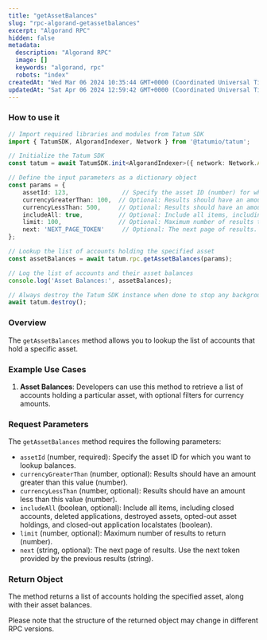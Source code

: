 ```yaml
---
title: "getAssetBalances"
slug: "rpc-algorand-getassetbalances"
excerpt: "Algorand RPC"
hidden: false
metadata: 
  description: "Algorand RPC"
  image: []
  keywords: "algorand, rpc"
  robots: "index"
createdAt: "Wed Mar 06 2024 10:35:44 GMT+0000 (Coordinated Universal Time)"
updatedAt: "Sat Apr 06 2024 12:59:42 GMT+0000 (Coordinated Universal Time)"
---
```




### How to use it

```typescript
// Import required libraries and modules from Tatum SDK
import { TatumSDK, AlgorandIndexer, Network } from '@tatumio/tatum';

// Initialize the Tatum SDK
const tatum = await TatumSDK.init<AlgorandIndexer>({ network: Network.ALGORAND_INDEXER });

// Define the input parameters as a dictionary object
const params = {
    assetId: 123,               // Specify the asset ID (number) for which you want to lookup balances.
    currencyGreaterThan: 100,  // Optional: Results should have an amount greater than this value (number).
    currencyLessThan: 500,     // Optional: Results should have an amount less than this value (number).
    includeAll: true,          // Optional: Include all items, including closed accounts, deleted applications, destroyed assets, opted-out asset holdings, and closed-out application localstates (boolean).
    limit: 100,                // Optional: Maximum number of results to return (number).
    next: 'NEXT_PAGE_TOKEN'     // Optional: The next page of results. Use the next token provided by the previous results (string).
};

// Lookup the list of accounts holding the specified asset
const assetBalances = await tatum.rpc.getAssetBalances(params);

// Log the list of accounts and their asset balances
console.log('Asset Balances:', assetBalances);

// Always destroy the Tatum SDK instance when done to stop any background processes
await tatum.destroy();
```

### Overview

The `getAssetBalances` method allows you to lookup the list of accounts that hold a specific asset.

### Example Use Cases

1. **Asset Balances**: Developers can use this method to retrieve a list of accounts holding a particular asset, with optional filters for currency amounts.

### Request Parameters

The `getAssetBalances` method requires the following parameters:

- `assetId` (number, required): Specify the asset ID for which you want to lookup balances.
- `currencyGreaterThan` (number, optional): Results should have an amount greater than this value (number).
- `currencyLessThan` (number, optional): Results should have an amount less than this value (number).
- `includeAll` (boolean, optional): Include all items, including closed accounts, deleted applications, destroyed assets, opted-out asset holdings, and closed-out application localstates (boolean).
- `limit` (number, optional): Maximum number of results to return (number).
- `next` (string, optional): The next page of results. Use the next token provided by the previous results (string).

### Return Object

The method returns a list of accounts holding the specified asset, along with their asset balances. 

Please note that the structure of the returned object may change in different RPC versions.
